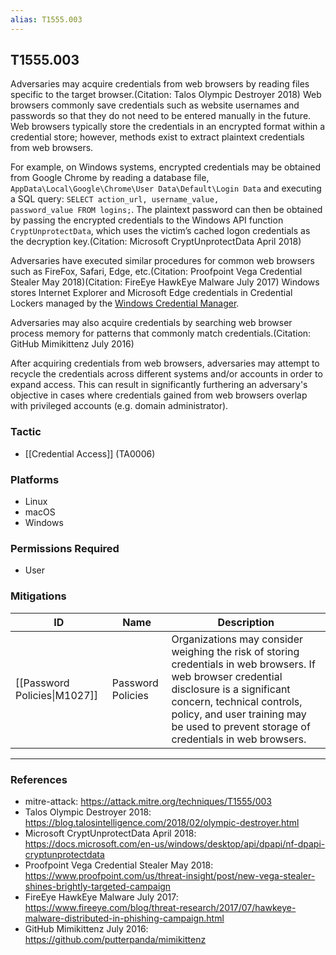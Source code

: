 ```yaml
---
alias: T1555.003
---
```


## T1555.003

Adversaries may acquire credentials from web browsers by reading files specific to the target browser.(Citation: Talos Olympic Destroyer 2018) Web browsers commonly save credentials such as website usernames and passwords so that they do not need to be entered manually in the future. Web browsers typically store the credentials in an encrypted format within a credential store; however, methods exist to extract plaintext credentials from web browsers.

For example, on Windows systems, encrypted credentials may be obtained from Google Chrome by reading a database file, <code>AppData\Local\Google\Chrome\User Data\Default\Login Data</code> and executing a SQL query: <code>SELECT action_url, username_value, password_value FROM logins;</code>. The plaintext password can then be obtained by passing the encrypted credentials to the Windows API function <code>CryptUnprotectData</code>, which uses the victim’s cached logon credentials as the decryption key.(Citation: Microsoft CryptUnprotectData April 2018)
 
Adversaries have executed similar procedures for common web browsers such as FireFox, Safari, Edge, etc.(Citation: Proofpoint Vega Credential Stealer May 2018)(Citation: FireEye HawkEye Malware July 2017) Windows stores Internet Explorer and Microsoft Edge credentials in Credential Lockers managed by the [Windows Credential Manager](https://attack.mitre.org/techniques/T1555/004).

Adversaries may also acquire credentials by searching web browser process memory for patterns that commonly match credentials.(Citation: GitHub Mimikittenz July 2016)

After acquiring credentials from web browsers, adversaries may attempt to recycle the credentials across different systems and/or accounts in order to expand access. This can result in significantly furthering an adversary's objective in cases where credentials gained from web browsers overlap with privileged accounts (e.g. domain administrator).


### Tactic
- [[Credential Access]] (TA0006)

### Platforms
- Linux
- macOS
- Windows

### Permissions Required
- User

### Mitigations

| ID | Name | Description |
| --- | --- | --- |
| [[Password Policies\|M1027]] | Password Policies | Organizations may consider weighing the risk of storing credentials in web browsers. If web browser credential disclosure is a significant concern, technical controls, policy, and user training may be used to prevent storage of credentials in web browsers. |


---
### References

- mitre-attack: https://attack.mitre.org/techniques/T1555/003
- Talos Olympic Destroyer 2018: https://blog.talosintelligence.com/2018/02/olympic-destroyer.html
- Microsoft CryptUnprotectData April 2018: https://docs.microsoft.com/en-us/windows/desktop/api/dpapi/nf-dpapi-cryptunprotectdata
- Proofpoint Vega Credential Stealer May 2018: https://www.proofpoint.com/us/threat-insight/post/new-vega-stealer-shines-brightly-targeted-campaign
- FireEye HawkEye Malware July 2017: https://www.fireeye.com/blog/threat-research/2017/07/hawkeye-malware-distributed-in-phishing-campaign.html
- GitHub Mimikittenz July 2016: https://github.com/putterpanda/mimikittenz

